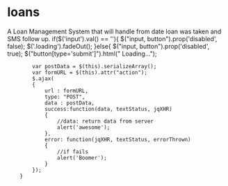 loans
=====

A Loan Management System that will handle from date loan was taken and SMS follow up. 
if($('input').val() == ''){
            $("input, button").prop('disabled', false);
            $('.loading').fadeOut();
        }else{
            $("input, button").prop('disabled', true);
            $("button[type='submit']").html("<i class='fa fa-cog fa-spin text-desaturated-blue'></i> Loading...");

            var postData = $(this).serializeArray();
            var formURL = $(this).attr("action");
            $.ajax(
            {
                url : formURL,
                type: "POST",
                data : postData,
                success:function(data, textStatus, jqXHR) 
                {
                    //data: return data from server
                    alert('awesome');
                },
                error: function(jqXHR, textStatus, errorThrown) 
                {
                    //if fails  
                    alert('Boomer');
                }
            });
        }